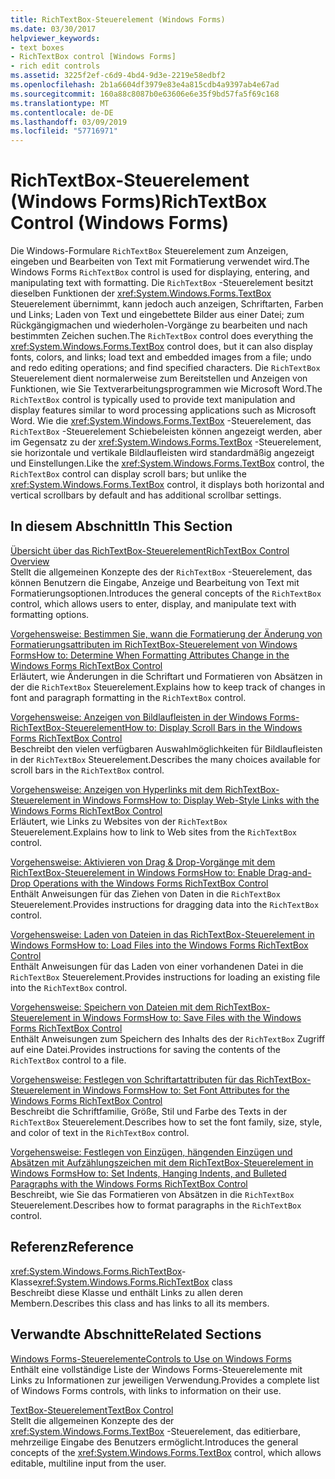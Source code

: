 ```yaml
---
title: RichTextBox-Steuerelement (Windows Forms)
ms.date: 03/30/2017
helpviewer_keywords:
- text boxes
- RichTextBox control [Windows Forms]
- rich edit controls
ms.assetid: 3225f2ef-c6d9-4bd4-9d3e-2219e58edbf2
ms.openlocfilehash: 2b1a6604df3979e83e4a815cdb4a9397ab4e67ad
ms.sourcegitcommit: 160a88c8087b0e63606e6e35f9bd57fa5f69c168
ms.translationtype: MT
ms.contentlocale: de-DE
ms.lasthandoff: 03/09/2019
ms.locfileid: "57716971"
---
```

# <a name="richtextbox-control-windows-forms"></a><span data-ttu-id="272d1-102">RichTextBox-Steuerelement (Windows Forms)</span><span class="sxs-lookup"><span data-stu-id="272d1-102">RichTextBox Control (Windows Forms)</span></span>
<span data-ttu-id="272d1-103">Die Windows-Formulare `RichTextBox` Steuerelement zum Anzeigen, eingeben und Bearbeiten von Text mit Formatierung verwendet wird.</span><span class="sxs-lookup"><span data-stu-id="272d1-103">The Windows Forms `RichTextBox` control is used for displaying, entering, and manipulating text with formatting.</span></span> <span data-ttu-id="272d1-104">Die `RichTextBox` -Steuerelement besitzt dieselben Funktionen der <xref:System.Windows.Forms.TextBox> Steuerelement übernimmt, kann jedoch auch anzeigen, Schriftarten, Farben und Links; Laden von Text und eingebettete Bilder aus einer Datei; zum Rückgängigmachen und wiederholen-Vorgänge zu bearbeiten und nach bestimmten Zeichen suchen.</span><span class="sxs-lookup"><span data-stu-id="272d1-104">The `RichTextBox` control does everything the <xref:System.Windows.Forms.TextBox> control does, but it can also display fonts, colors, and links; load text and embedded images from a file; undo and redo editing operations; and find specified characters.</span></span> <span data-ttu-id="272d1-105">Die `RichTextBox` Steuerelement dient normalerweise zum Bereitstellen und Anzeigen von Funktionen, wie Sie Textverarbeitungsprogrammen wie Microsoft Word.</span><span class="sxs-lookup"><span data-stu-id="272d1-105">The `RichTextBox` control is typically used to provide text manipulation and display features similar to word processing applications such as Microsoft Word.</span></span> <span data-ttu-id="272d1-106">Wie die <xref:System.Windows.Forms.TextBox> -Steuerelement, das `RichTextBox` -Steuerelement Schiebeleisten können angezeigt werden, aber im Gegensatz zu der <xref:System.Windows.Forms.TextBox> -Steuerelement, sie horizontale und vertikale Bildlaufleisten wird standardmäßig angezeigt und Einstellungen.</span><span class="sxs-lookup"><span data-stu-id="272d1-106">Like the <xref:System.Windows.Forms.TextBox> control, the `RichTextBox` control can display scroll bars; but unlike the <xref:System.Windows.Forms.TextBox> control, it displays both horizontal and vertical scrollbars by default and has additional scrollbar settings.</span></span>  
  
## <a name="in-this-section"></a><span data-ttu-id="272d1-107">In diesem Abschnitt</span><span class="sxs-lookup"><span data-stu-id="272d1-107">In This Section</span></span>  
 [<span data-ttu-id="272d1-108">Übersicht über das RichTextBox-Steuerelement</span><span class="sxs-lookup"><span data-stu-id="272d1-108">RichTextBox Control Overview</span></span>](richtextbox-control-overview-windows-forms.md)  
 <span data-ttu-id="272d1-109">Stellt die allgemeinen Konzepte des der `RichTextBox` -Steuerelement, das können Benutzern die Eingabe, Anzeige und Bearbeitung von Text mit Formatierungsoptionen.</span><span class="sxs-lookup"><span data-stu-id="272d1-109">Introduces the general concepts of the `RichTextBox` control, which allows users to enter, display, and manipulate text with formatting options.</span></span>  
  
 [<span data-ttu-id="272d1-110">Vorgehensweise: Bestimmen Sie, wann die Formatierung der Änderung von Formatierungsattributen im RichTextBox-Steuerelement von Windows Forms</span><span class="sxs-lookup"><span data-stu-id="272d1-110">How to: Determine When Formatting Attributes Change in the Windows Forms RichTextBox Control</span></span>](determine-when-formatting-attributes-change-wf-richtextbox-control.md)  
 <span data-ttu-id="272d1-111">Erläutert, wie Änderungen in die Schriftart und Formatieren von Absätzen in der die `RichTextBox` Steuerelement.</span><span class="sxs-lookup"><span data-stu-id="272d1-111">Explains how to keep track of changes in font and paragraph formatting in the `RichTextBox` control.</span></span>  
  
 [<span data-ttu-id="272d1-112">Vorgehensweise: Anzeigen von Bildlaufleisten in der Windows Forms-RichTextBox-Steuerelement</span><span class="sxs-lookup"><span data-stu-id="272d1-112">How to: Display Scroll Bars in the Windows Forms RichTextBox Control</span></span>](how-to-display-scroll-bars-in-the-windows-forms-richtextbox-control.md)  
 <span data-ttu-id="272d1-113">Beschreibt den vielen verfügbaren Auswahlmöglichkeiten für Bildlaufleisten in der `RichTextBox` Steuerelement.</span><span class="sxs-lookup"><span data-stu-id="272d1-113">Describes the many choices available for scroll bars in the `RichTextBox` control.</span></span>  
  
 [<span data-ttu-id="272d1-114">Vorgehensweise: Anzeigen von Hyperlinks mit dem RichTextBox-Steuerelement in Windows Forms</span><span class="sxs-lookup"><span data-stu-id="272d1-114">How to: Display Web-Style Links with the Windows Forms RichTextBox Control</span></span>](how-to-display-web-style-links-with-the-windows-forms-richtextbox-control.md)  
 <span data-ttu-id="272d1-115">Erläutert, wie Links zu Websites von der `RichTextBox` Steuerelement.</span><span class="sxs-lookup"><span data-stu-id="272d1-115">Explains how to link to Web sites from the `RichTextBox` control.</span></span>  
  
 [<span data-ttu-id="272d1-116">Vorgehensweise: Aktivieren von Drag & Drop-Vorgänge mit dem RichTextBox-Steuerelement in Windows Forms</span><span class="sxs-lookup"><span data-stu-id="272d1-116">How to: Enable Drag-and-Drop Operations with the Windows Forms RichTextBox Control</span></span>](enable-drag-and-drop-operations-with-wf-richtextbox-control.md)  
 <span data-ttu-id="272d1-117">Enthält Anweisungen für das Ziehen von Daten in die `RichTextBox` Steuerelement.</span><span class="sxs-lookup"><span data-stu-id="272d1-117">Provides instructions for dragging data into the `RichTextBox` control.</span></span>  
  
 [<span data-ttu-id="272d1-118">Vorgehensweise: Laden von Dateien in das RichTextBox-Steuerelement in Windows Forms</span><span class="sxs-lookup"><span data-stu-id="272d1-118">How to: Load Files into the Windows Forms RichTextBox Control</span></span>](how-to-load-files-into-the-windows-forms-richtextbox-control.md)  
 <span data-ttu-id="272d1-119">Enthält Anweisungen für das Laden von einer vorhandenen Datei in die `RichTextBox` Steuerelement.</span><span class="sxs-lookup"><span data-stu-id="272d1-119">Provides instructions for loading an existing file into the `RichTextBox` control.</span></span>  
  
 [<span data-ttu-id="272d1-120">Vorgehensweise: Speichern von Dateien mit dem RichTextBox-Steuerelement in Windows Forms</span><span class="sxs-lookup"><span data-stu-id="272d1-120">How to: Save Files with the Windows Forms RichTextBox Control</span></span>](how-to-save-files-with-the-windows-forms-richtextbox-control.md)  
 <span data-ttu-id="272d1-121">Enthält Anweisungen zum Speichern des Inhalts des der `RichTextBox` Zugriff auf eine Datei.</span><span class="sxs-lookup"><span data-stu-id="272d1-121">Provides instructions for saving the contents of the `RichTextBox` control to a file.</span></span>  
  
 [<span data-ttu-id="272d1-122">Vorgehensweise: Festlegen von Schriftartattributen für das RichTextBox-Steuerelement in Windows Forms</span><span class="sxs-lookup"><span data-stu-id="272d1-122">How to: Set Font Attributes for the Windows Forms RichTextBox Control</span></span>](how-to-set-font-attributes-for-the-windows-forms-richtextbox-control.md)  
 <span data-ttu-id="272d1-123">Beschreibt die Schriftfamilie, Größe, Stil und Farbe des Texts in der `RichTextBox` Steuerelement.</span><span class="sxs-lookup"><span data-stu-id="272d1-123">Describes how to set the font family, size, style, and color of text in the `RichTextBox` control.</span></span>  
  
 [<span data-ttu-id="272d1-124">Vorgehensweise: Festlegen von Einzügen, hängenden Einzügen und Absätzen mit Aufzählungszeichen mit dem RichTextBox-Steuerelement in Windows Forms</span><span class="sxs-lookup"><span data-stu-id="272d1-124">How to: Set Indents, Hanging Indents, and Bulleted Paragraphs with the Windows Forms RichTextBox Control</span></span>](set-indents-hanging-indents-bulleted-paragraphs-with-wf-richtextbox.md)  
 <span data-ttu-id="272d1-125">Beschreibt, wie Sie das Formatieren von Absätzen in die `RichTextBox` Steuerelement.</span><span class="sxs-lookup"><span data-stu-id="272d1-125">Describes how to format paragraphs in the `RichTextBox` control.</span></span>  
  
## <a name="reference"></a><span data-ttu-id="272d1-126">Referenz</span><span class="sxs-lookup"><span data-stu-id="272d1-126">Reference</span></span>  
 <span data-ttu-id="272d1-127"><xref:System.Windows.Forms.RichTextBox>-Klasse</span><span class="sxs-lookup"><span data-stu-id="272d1-127"><xref:System.Windows.Forms.RichTextBox> class</span></span>  
 <span data-ttu-id="272d1-128">Beschreibt diese Klasse und enthält Links zu allen deren Membern.</span><span class="sxs-lookup"><span data-stu-id="272d1-128">Describes this class and has links to all its members.</span></span>  
  
## <a name="related-sections"></a><span data-ttu-id="272d1-129">Verwandte Abschnitte</span><span class="sxs-lookup"><span data-stu-id="272d1-129">Related Sections</span></span>  
 [<span data-ttu-id="272d1-130">Windows Forms-Steuerelemente</span><span class="sxs-lookup"><span data-stu-id="272d1-130">Controls to Use on Windows Forms</span></span>](controls-to-use-on-windows-forms.md)  
 <span data-ttu-id="272d1-131">Enthält eine vollständige Liste der Windows Forms-Steuerelemente mit Links zu Informationen zur jeweiligen Verwendung.</span><span class="sxs-lookup"><span data-stu-id="272d1-131">Provides a complete list of Windows Forms controls, with links to information on their use.</span></span>  
  
 [<span data-ttu-id="272d1-132">TextBox-Steuerelement</span><span class="sxs-lookup"><span data-stu-id="272d1-132">TextBox Control</span></span>](textbox-control-windows-forms.md)  
 <span data-ttu-id="272d1-133">Stellt die allgemeinen Konzepte des der <xref:System.Windows.Forms.TextBox> -Steuerelement, das editierbare, mehrzeilige Eingabe des Benutzers ermöglicht.</span><span class="sxs-lookup"><span data-stu-id="272d1-133">Introduces the general concepts of the <xref:System.Windows.Forms.TextBox> control, which allows editable, multiline input from the user.</span></span>
